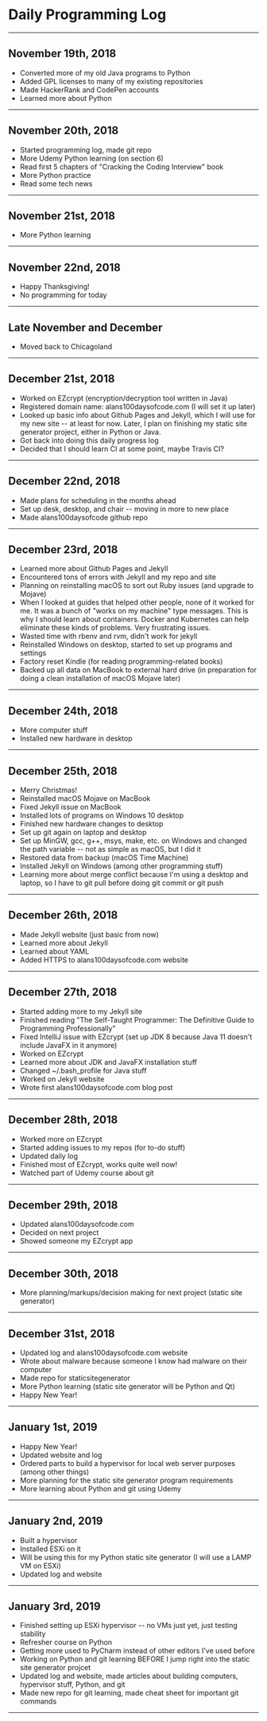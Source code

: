 # Daily Programming Log
---
## November 19th, 2018

* Converted more of my old Java programs to Python
* Added GPL licenses to many of my existing repositories
* Made HackerRank and CodePen accounts
* Learned more about Python

---

## November 20th, 2018

* Started programming log, made git repo
* More Udemy Python learning (on section 6)
* Read first 5 chapters of "Cracking the Coding Interview" book
* More Python practice
* Read some tech news

---

## November 21st, 2018

* More Python learning

---

## November 22nd, 2018

* Happy Thanksgiving!
* No programming for today

---

## Late November and December

* Moved back to Chicagoland

---

## December 21st, 2018

* Worked on EZcrypt (encryption/decryption tool written in Java)
* Registered domain name: alans100daysofcode.com (I will set it up later)
* Looked up basic info about Github Pages and Jekyll, which I will use for my new site -- at least for now. Later, I plan on finishing my static site generator project, either in Python or Java.
* Got back into doing this daily progress log
* Decided that I should learn CI at some point, maybe Travis CI?

---

## December 22nd, 2018

* Made plans for scheduling in the months ahead
* Set up desk, desktop, and chair -- moving in more to new place
* Made alans100daysofcode github repo

---

## December 23rd, 2018

* Learned more about Github Pages and Jekyll
* Encountered tons of errors with Jekyll and my repo and site
* Planning on reinstalling macOS to sort out Ruby issues (and upgrade to Mojave)
* When I looked at guides that helped other people, none of it worked for me. It was a bunch of "works on my machine" type messages. This is why I should learn about containers. Docker and Kubernetes can help eliminate these kinds of problems. Very frustrating issues. 
* Wasted time with rbenv and rvm, didn't work for jekyll
* Reinstalled Windows on desktop, started to set up programs and settings
* Factory reset Kindle (for reading programming-related books)
* Backed up all data on MacBook to external hard drive (in preparation for doing a clean installation of macOS Mojave later)

---

## December 24th, 2018

* More computer stuff
* Installed new hardware in desktop

---

## December 25th, 2018

* Merry Christmas!
* Reinstalled macOS Mojave on MacBook
* Fixed Jekyll issue on MacBook
* Installed lots of programs on Windows 10 desktop
* Finished new hardware changes to desktop
* Set up git again on laptop and desktop
* Set up MinGW, gcc, g++, msys, make, etc. on Windows and changed the path variable -- not as simple as macOS, but I did it
* Restored data from backup (macOS Time Machine)
* Installed Jekyll on Windows (among other programming stuff)
* Learning more about merge conflict because I'm using a desktop and laptop, so I have to git pull before doing git commit or git push

---

## December 26th, 2018

* Made Jekyll website (just basic from now)
* Learned more about Jekyll
* Learned about YAML
* Added HTTPS to alans100daysofcode.com website

---

## December 27th, 2018

* Started adding more to my Jekyll site
* Finished reading "The Self-Taught Programmer: The Definitive Guide to Programming Professionally"
* Fixed IntelliJ issue with EZcrypt (set up JDK 8 because Java 11 doesn't include JavaFX in it anymore)
* Worked on EZcrypt
* Learned more about JDK and JavaFX installation stuff
* Changed ~/.bash_profile for Java stuff
* Worked on Jekyll website
* Wrote first alans100daysofcode.com blog post

---

## December 28th, 2018

* Worked more on EZcrypt
* Started adding issues to my repos (for to-do stuff)
* Updated daily log
* Finished most of EZcrypt, works quite well now!
* Watched part of Udemy course about git

---

## December 29th, 2018

* Updated alans100daysofcode.com
* Decided on next project
* Showed someone my EZcrypt app

---

## December 30th, 2018

* More planning/markups/decision making for next project (static site generator)

---

## December 31st, 2018

* Updated log and alans100daysofcode.com website
* Wrote about malware because someone I know had malware on their computer
* Made repo for staticsitegenerator
* More Python learning (static site  generator will be Python and Qt)
* Happy New Year!

---

## January 1st, 2019

* Happy New Year!
* Updated website and log
* Ordered parts to build a hypervisor for local web server purposes (among other things)
* More planning for the static site generator program requirements
* More learning about Python and git using Udemy

---

## January 2nd, 2019

* Built a hypervisor
* Installed ESXi on it
* Will be using this for my Python static site generator (I will use a LAMP VM on ESXi)
* Updated log and website

---

## January 3rd, 2019

* Finished setting up ESXi hypervisor -- no VMs just yet, just testing stability
* Refresher course on Python
* Getting more used to PyCharm instead of other editors I've used before
* Working on Python and git learning BEFORE I jump right into the static site generator projcet
* Updated log and website, made articles about building computers, hypervisor stuff, Python, and git
* Made new repo for git learning, made cheat sheet for important git commands

---



